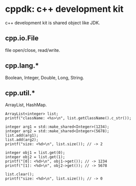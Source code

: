 # cppdk: c++ development kit
c++ development kit is shared object like JDK.

## cpp.io.File
file open/close, read/write.

## cpp.lang.*
Boolean, Integer, Double, Long, String.

## cpp.util.*
ArrayList, HashMap.

```
ArrayList<integer> list;
printf("className: <%s>\n", list.getClassName().c_str());

integer arg1 = std::make_shared<Integer>(1234);
integer arg2 = std::make_shared<Integer>(5678);
list.add(arg1);
list.add(arg2);
printf("size: <%d>\n", list.size()); // -> 2

integer obj1 = list.get(0);
integer obj2 = list.get(1);
printf("[0]: <%d>\n", obj1->get()); // -> 1234
printf("[1]: <%d>\n", obj2->get()); // -> 5678

list.clear();
printf("size: <%d>\n", list.size()); // -> 0
```
